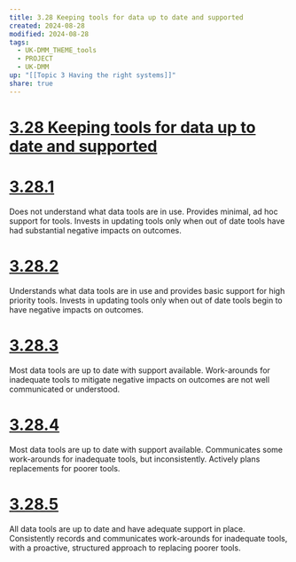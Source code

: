 ```yaml
---
title: 3.28 Keeping tools for data up to date and supported
created: 2024-08-28
modified: 2024-08-28
tags:
  - UK-DMM_THEME_tools
  - PROJECT
  - UK-DMM
up: "[[Topic 3 Having the right systems]]"
share: true
---
```

# [3.28 Keeping tools for data up to date and supported](3.28%20Keeping%20tools%20for%20data%20up%20to%20date%20and%20supported.md)
# [3.28.1](3.28.1.md)

Does not understand what data tools are in use. Provides minimal, ad hoc support for tools. Invests in updating tools only when out of date tools have had substantial negative impacts on outcomes.

# [3.28.2](3.28.2.md)

Understands what data tools are in use and provides basic support for high priority tools. Invests in updating tools only when out of date tools begin to have negative impacts on outcomes.

# [3.28.3](3.28.3.md)

Most data tools are up to date with support available. Work-arounds for inadequate tools to mitigate negative impacts on outcomes are not well communicated or understood.

# [3.28.4](3.28.4.md)

Most data tools are up to date with support available. Communicates some work-arounds for inadequate tools, but inconsistently. Actively plans replacements for poorer tools.

# [3.28.5](3.28.5.md)

All data tools are up to date and have adequate support in place. Consistently records and communicates work-arounds for inadequate tools, with a proactive, structured approach to replacing poorer tools.
